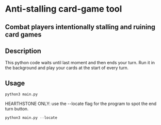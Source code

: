 # Anti-stalling card-game tool

## Combat players intentionally stalling and ruining card games

## Description

This python code waits until last moment and then ends your turn. Run it in the background and play your cards at the start of every turn.

## Usage

```python
python3 main.py 
```

HEARTHSTONE ONLY: use the --locate flag for the program to spot the end turn button.

```python
python3 main.py --locate
```